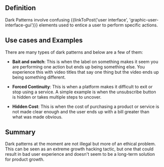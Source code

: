 ## Definition
Dark Patterns involve confusing {{linkToPost('user interface', 'graphic-user-interface-gui')}} elements used to entice a user to perform specific actions.

## Use cases and Examples
There are many types of dark patterns and below are a few of them:

- **Bait and switch**: This is when the label on something makes it seem you are performing one action but ends up being something else. You experience this with video titles that say one thing but the video ends up being something different.

- **Forced Continuity**: This is when a platform makes it difficult to exit or stop using a service. A simple example is when the unsubscribe button is hidden or takes multiple steps to uncover.

- **Hidden Cost**: This is when the cost of purchasing a product or service is not made clear enough and the user ends up with a bill greater than what was made obvious.

## Summary
Dark patterns at the moment are not illegal but more of an ethical problem. This can be seen as an extreme growth hacking tactic, but one that could result in bad user experience and doesn't seem to be a long-term solution for product growth.
